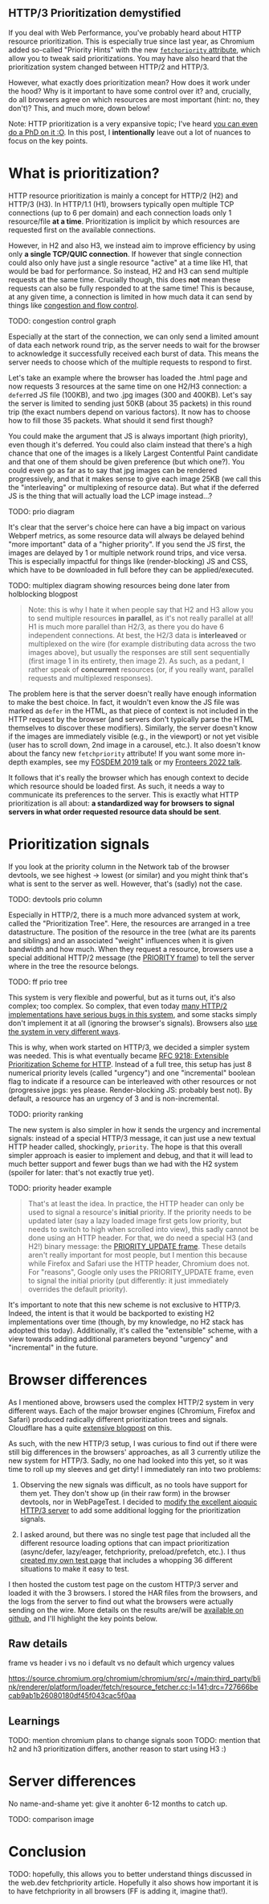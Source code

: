 HTTP/3 Prioritization demystified
---------------------------------

If you deal with Web Performance, you've probably heard about HTTP resource prioritization. This is especially true since last year, as Chromium added so-called "Priority Hints" with the new [`fetchpriority` attribute](https://web.dev/priority-hints/), which allow you to tweak said prioritizations. You may have also heard that the prioritization system changed between HTTP/2 and HTTP/3. 

However, what exactly does prioritization mean? How does it work under the hood? Why is it important to have some control over it? and, crucially, do all browsers agree on which resources are most important (hint: no, they don't)? This, and much more, down below!

Note: HTTP prioritization is a very expansive topic; I've heard [you can even do a PhD on it :O](https://www.researchgate.net/publication/347519865_Debugging_Modern_Web_Protocols). In this post, I **intentionally** leave out a lot of nuances to focus on the key points. 

# What is prioritization?

HTTP resource prioritization is mainly a concept for HTTP/2 (H2) and HTTP/3 (H3). In HTTP/1.1 (H1), browsers typically open multiple TCP connections (up to 6 per domain) and each connection loads only 1 resource/file **at a time**. Prioritization is implicit by which resources are requested first on the available connections. 

However, in H2 and also H3, we instead aim to improve efficiency by using only **a single TCP/QUIC connection**. If however that single connection could also only have just a single resource "active" at a time like H1, that would be bad for performance. So instead, H2 and H3 can send multiple requests at the same time. Crucially though, this does **not** mean these requests can also be fully responded to at the same time! This is because, at any given time, a connection is limited in how much data it can send by things like [congestion and flow control](https://www.smashingmagazine.com/2021/08/http3-performance-improvements-part2/#congestion-control). 

TODO: congestion control graph

Especially at the start of the connection, we can only send a limited amount of data each network round trip, as the server needs to wait for the browser to acknowledge it successfully received each burst of data. This means the server needs to choose which of the multiple requests to respond to first. 

Let's take an example where the browser has loaded the .html page and now requests 3 resources at the same time on one H2/H3 connection: a `defer`red JS file (100KB), and two .jpg images (300 and 400KB). Let's say the server is limited to sending just 50KB (about 35 packets) in this round trip (the exact numbers depend on various factors). It now has to choose how to fill those 35 packets. What should it send first though? 

You could make the argument that JS is always important (high priority), even though it's deferred. You could also claim instead that there's a high chance that one of the images is a likely Largest Contentful Paint candidate and that one of them should be given preference (but which one?). You could even go as far as to say that jpg images can be rendered progressively, and that it makes sense to give each image 25KB (we call this the "interleaving" or multiplexing of resource data). But what if the deferred JS is the thing that will actually load the LCP image instead...? 

TODO: prio diagram

It's clear that the server's choice here can have a big impact on various Webperf metrics, as some resource data will always be delayed behind "more important" data of a "higher priority". If you send the JS first, the images are delayed by 1 or multiple network round trips, and vice versa. This is especially impactful for things like (render-blocking) JS and CSS, which have to be downloaded in full before they can be applied/executed.  

TODO: multiplex diagram showing resources being done later from holblocking blogpost 

> Note: this is why I hate it when people say that H2 and H3 allow you to send multiple resources **in parallel**, as it's not really parallel at all! H1 is much more parallel than H2/3, as there you do have 6 independent connections. At best, the H2/3 data is **interleaved** or multiplexed on the wire (for example distributing data across the two images above), but usually the responses are still sent sequentially (first image 1 in its entirety, then image 2). As such, as a pedant, I rather speak of **concurrent** resources (or, if you really want, parallel requests and multiplexed responses). 

The problem here is that the server doesn't really have enough information to make the best choice. In fact, it wouldn't even know the JS file was marked as `defer` in the HTML, as that piece of context is not included in the HTTP request by the browser (and servers don't typically parse the HTML themselves to discover these modifiers). Similarly, the server doesn't know if the images are immediately visible (e.g., in the viewport) or not yet visible (user has to scroll down, 2nd image in a carousel, etc.). It also doesn't know about the fancy new `fetchpriority` attribute! If you want some more in-depth examples, see my [FOSDEM 2019 talk](https://www.youtube.com/watch?v=nH4iRpFnf1c) or my [Fronteers 2022 talk](https://vimeo.com/768728308).

It follows that it's really the browser which has enough context to decide which resource should be loaded first. As such, it needs a way to communicate its preferences to the server. This is exactly what HTTP prioritization is all about: **a standardized way for browsers to signal servers in what order requested resource data should be sent**. 

# Prioritization signals

If you look at the priority column in the Network tab of the browser devtools, we see highest -> lowest (or similar) and you might think that's what is sent to the server as well. However, that's (sadly) not the case. 

TODO: devtools prio column


Especially in HTTP/2, there is a much more advanced system at work, called the "Prioritization Tree". Here, the resources are arranged in a tree datastructure. The position of the resource in the tree (what are its parents and siblings) and an associated "weight" influences when it is given bandwidth and how much. When they request a resource, browsers use a special additional HTTP/2 message (the [PRIORITY frame](https://www.rfc-editor.org/rfc/rfc9113.html#name-priority)) to tell the server where in the tree the resource belongs. 

TODO: ff prio tree

This system is very flexible and powerful, but as it turns out, it's also complex; too complex. So complex, that even today [many HTTP/2 implementations have serious bugs in this system](https://github.com/andydavies/http2-prioritization-issues), and some stacks simply don't implement it at all (ignoring the browser's signals). Browsers also [use the system in very different ways](https://speeder.edm.uhasselt.be/www18/files/h2priorities_mwijnants_www2018.pdf).

This is why, when work started on HTTP/3, we decided a simpler system was needed. This is what eventually became [RFC 9218: Extensible Prioritization Scheme for HTTP](https://www.rfc-editor.org/rfc/rfc9218.html). Instead of a full tree, this setup has just 8 numerical priority levels (called "urgency") and one "incremental" boolean flag to indicate if a resource can be interleaved with other resources or not (progressive jpgs: yes please. Render-blocking JS: probably best not). By default, a resource has an urgency of 3 and is non-incremental. 

TODO: priority ranking

The new system is also simpler in how it sends the urgency and incremental signals: instead of a special HTTP/3 message, it can just use a new textual HTTP header called, shockingly, `priority`. The hope is that this overall simpler approach is easier to implement and debug, and that it will lead to much better support and fewer bugs than we had with the H2 system (spoiler for later: that's not exactly true yet). 

TODO: priority header example

> That's at least the idea. In practice, the HTTP header can only be used to signal a resource's **initial** priority. If the priority needs to be updated later (say a lazy loaded image first gets low priority, but needs to switch to high when scrolled into view), this sadly cannot be done using an HTTP header. For that, we do need a special H3 (and H2!) binary message: the [PRIORITY_UPDATE frame](https://www.rfc-editor.org/rfc/rfc9218.html#name-the-priority_update-frame). These details aren't really important for most people, but I mention this because while Firefox and Safari use the HTTP header, Chromium does not. For "reasons", Google only uses the PRIORITY_UPDATE frame, even to signal the initial priority (put differently: it just immediately overrides the default priority). 

It's important to note that this new scheme is not exclusive to HTTP/3. Indeed, the intent is that it would be backported to existing H2 implementations over time (though, by my knowledge, no H2 stack has adopted this today). Additionally, it's called the "extensible" scheme, with a view towards adding additional parameters beyond "urgency" and "incremental" in the future. 


# Browser differences

As I mentioned above, browsers used the complex HTTP/2 system in very different ways. Each of the major browser engines (Chromium, Firefox and Safari) produced radically different prioritization trees and signals. Cloudflare has a quite [extensive blogpost](https://blog.cloudflare.com/better-http-2-prioritization-for-a-faster-web/) on this. 

As such, with the new HTTP/3 setup, I was curious to find out if there were still big differences in the browsers' approaches, as all 3 currently utilize the new system for HTTP/3. Sadly, no one had looked into this yet, so it was time to roll up my sleeves and get dirty! I immediately ran into two problems:

1. Observing the new signals was difficult, as no tools have support for them yet. They don't show up (in their raw form) in the browser devtools, nor in WebPageTest. I decided to [modify the excellent aioquic HTTP/3 server](https://github.com/http3-prioritization/aioquic/tree/priority-logging) to add some additional logging for the prioritization signals.

2. I asked around, but there was no single test page that included all the different resource loading options that can impact prioritization (async/defer, lazy/eager, fetchpriority, preload/prefetch, etc.). I thus [created my own test page](https://github.com/http3-prioritization/prioritization-test-page) that includes a whopping 36 different situations to make it easy to test.  

I then hosted the custom test page on the custom HTTP/3 server and loaded it with the 3 browsers. I stored the HAR files from the browsers, and the logs from the server to find out what the browsers were actually sending on the wire. More details on the results are/will be [available on github](https://github.com/http3-prioritization/prioritization-experiments), and I'll highlight the key points below.


## Raw details

frame vs header
i vs no i
default vs no default
which urgency values 

https://source.chromium.org/chromium/chromium/src/+/main:third_party/blink/renderer/platform/loader/fetch/resource_fetcher.cc;l=141;drc=727666becab9ab1b26080180df45f043cac5f0aa

## Learnings






TODO: mention chromium plans to change signals soon
TODO: mention that h2 and h3 prioritization differs, another reason to start using H3 :)

# Server differences

No name-and-shame yet: give it anohter 6-12 months to catch up. 

TODO: comparison image 

# Conclusion

TODO: hopefully, this allows you to better understand things discussed in the web.dev fetchpriority article. Hopefully it also shows how important it is to have fetchpriority in all browsers (FF is adding it, imagine that!). 


